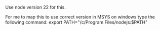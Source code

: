 Use node version 22 for this.

For me to map this to use correct version in MSYS on windows type the following command:
export PATH="/c/Program Files/nodejs:$PATH"
